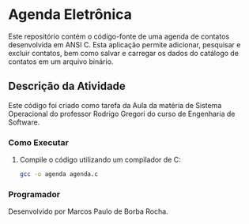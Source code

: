 # Agenda Eletrônica

Este repositório contém o código-fonte de uma agenda de contatos desenvolvida em ANSI C. Esta aplicação permite adicionar, pesquisar e excluir contatos, bem como salvar e carregar os dados do catálogo de contatos em um arquivo binário.

## Descrição da Atividade

Este código foi criado como tarefa da Aula da matéria de Sistema Operacional do professor Rodrigo Gregori do curso de Engenharia de Software.

### Como Executar

1. Compile o código utilizando um compilador de C:
   ```sh
   gcc -o agenda agenda.c

### Programador
Desenvolvido por Marcos Paulo de Borba Rocha.
